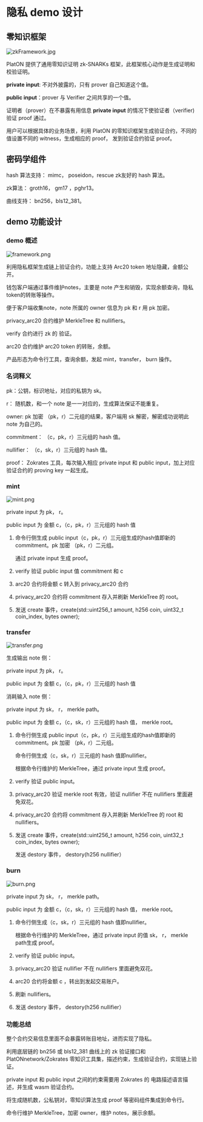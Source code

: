 # 隐私 demo 设计

## 零知识框架
![zkFramework.jpg](./images/zkFramework.jpg)

PlatON 提供了通用零知识证明 zk-SNARKs 框架，此框架核心动作是生成证明和校验证明。

**private input**: 不对外披露的，只有 prover 自己知道这个值。

**public input**：prover 与 Verifier 之间共享的一个值。

证明者（prover）在不暴露有用信息 **private input** 的情况下使验证者（verifier) 验证 proof 通过。

用户可以根据具体的业务场景，利用 PlatON 的零知识框架生成验证合约，不同的值设置不同的 witness，生成相应的 proof， 发到验证合约验证 proof。



## 密码学组件

hash 算法支持： mimc， poseidon，rescue zk友好的 hash 算法。

zk算法： groth16， gm17 ，pghr13。

曲线支持： bn256，bls12_381。

## demo 功能设计

### demo 概述

![framework.png](./images/framework.png)

利用隐私框架生成链上验证合约，功能上支持 Arc20 token 地址隐藏，金额公开。

钱包客户端通过事件维护notes，主要是 note 产生和销毁，实现余额查询，隐私 token的转账等操作。

便于客户端收集note，note 所属的 owner 信息为 pk 和 r 用 pk 加密。

privacy_arc20 合约维护 MerkleTree 和 nullifiers。

verify 合约进行 zk 的 验证。

arc20 合约维护 arc20 token 的转账，余额。

产品形态为命令行工具，查询余额，发起 mint，transfer， burn 操作。


### 名词释义

pk：公钥，标识地址，对应的私钥为 sk。

r： 随机数，和一个 note 是一一对应的，生成算法保证不能重复。

owner: pk 加密 （pk，r）二元组的结果，客户端用 sk 解密，解密成功说明此 note 为自己的。

commitment： （c，pk，r）三元组的 hash 值。

nullifier： （c，sk，r）三元组的 hash 值。

proof： Zokrates 工具，每次输入相应 private input 和 public input，加上对应验证合约的 proving key 一起生成。

### mint

![mint.png](./images/mint.png)

private input 为 pk， r。

public input 为 金额 c，（c，pk，r）三元组的 hash 值

1. 命令行侧生成 public input（c，pk，r）三元组生成的hash值即新的 commitment。pk 加密 （pk，r）二元组。

   通过 private input 生成 proof。

2. verify 验证 public input 值 commitment 和 c

3. arc20 合约将金额 c 转入到 privacy_arc20 合约

4. privacy_arc20 合约将 commitment 存入并刷新 MerkleTree 的 root。

5. 发送 create 事件，create(std::uint256_t amount, h256 coin, uint32_t coin_index, bytes owner);

### transfer

![transfer.png](./images/transfer.png)

生成输出 note 侧：

private input 为 pk， r。

public input 为 金额 c，（c，pk，r）三元组的 hash 值

消耗输入 note 侧：

private input 为 sk， r， merkle path。

public input 为 金额 c，（c，sk，r）三元组的 hash 值， merkle root。

1. 命令行侧生成 public input（c，pk，r）三元组生成的hash值即新的 commitment。pk 加密 （pk，r）二元组。

   命令行侧生成（c，sk，r）三元组的 hash 值即nullifier。

   根据命令行维护的 MerkleTree，通过 private input 生成 proof。

2. verify 验证 public input。

3. privacy_arc20 验证 merkle root 有效，验证 nullifier 不在 nullifiers 里面避免双花。

4. privacy_arc20 合约将 commitment 存入并刷新 MerkleTree 的 root 和 nullifiers。

5. 发送 create 事件，create(std::uint256_t amount, h256 coin, uint32_t coin_index, bytes owner);

   发送 destory 事件， destory(h256 nullifier）

### burn

![burn.png](./images/burn.png)

private input 为 sk， r， merkle path。

public input 为 金额 c，（c，sk，r）三元组的 hash 值， merkle root。

1. 命令行侧生成（c，sk，r）三元组的 hash 值即nullifier。

   根据命令行维护的 MerkleTree，通过 private input 的值 sk， r， merkle path生成 proof。

2. verify 验证 public input。

3. privacy_arc20 验证 nullifier 不在 nullifiers 里面避免双花。

4. arc20 合约将金额 c ，转出到发起交易账户。

5. 刷新 nullifiers。

6. 发送 destory 事件， destory(h256 nullifier）

### 功能总结

整个合约交易信息里面不会暴露转账目地址，进而实现了隐私。

利用底层链的 bn256 或 bls12_381 曲线上的 zk 验证接口和 PlatONnetwork/Zokrates 零知识工具集，描述约束，生成验证合约，实现链上验证。

private input 和 public input 之间的约束需要用 Zokrates 的 电路描述语言描述，并生成 wasm 验证合约。

将生成随机数，公私钥对，零知识算法生成 proof 等密码组件集成到命令行。

命令行维护 MerkleTree，加密 owner，维护 notes，展示余额。